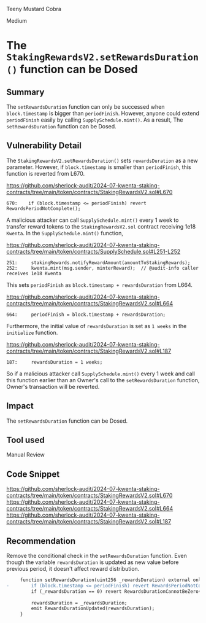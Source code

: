 Teeny Mustard Cobra

Medium

# The `StakingRewardsV2.setRewardsDuration()` function can be Dosed

## Summary
The `setRewardsDuration` function can only be successed when `block.timestamp` is bigger than `periodFinish`. However, anyone could extend `periodFinish` easily by calling `SupplySchedule.mint()`. As a result, The `setRewardsDuration` function can be Dosed.

## Vulnerability Detail
The `StakingRewardsV2.setRewardsDuration()` sets `rewardsDuration` as a new parameter.
However, if `block.timestamp` is smaller than `periodFinish`, this function is reverted from L670.

https://github.com/sherlock-audit/2024-07-kwenta-staking-contracts/tree/main/token/contracts/StakingRewardsV2.sol#L670
```solidity
670:    if (block.timestamp <= periodFinish) revert RewardsPeriodNotComplete();
```
A malicious attacker can call `SupplySchedule.mint()` every 1 week to transfer reward tokens to the `StakingRewardsV2.sol` contract receiving 1e18 `Kwenta`.
In the `SupplySchedule.mint()` function, 

https://github.com/sherlock-audit/2024-07-kwenta-staking-contracts/tree/main/token/contracts/SupplySchedule.sol#L251-L252
```solidity
251:     stakingRewards.notifyRewardAmount(amountToStakingRewards);
252:     kwenta.mint(msg.sender, minterReward);  // @audit-info caller receives 1e18 Kwenta
```

This sets `periodFinish` as `block.timestamp + rewardsDuration` from L664.

https://github.com/sherlock-audit/2024-07-kwenta-staking-contracts/tree/main/token/contracts/StakingRewardsV2.sol#L664
```solidity
664:     periodFinish = block.timestamp + rewardsDuration;
```
Furthermore, the initial value of `rewardsDuration` is set as `1 weeks` in the `initialize` function.

https://github.com/sherlock-audit/2024-07-kwenta-staking-contracts/tree/main/token/contracts/StakingRewardsV2.sol#L187
```solidity
187:     rewardsDuration = 1 weeks;
```
So if a malicious attacker call `SupplySchedule.mint()` every 1 week and call this function earlier than an Owner's call to the `setRewardsDuration` function, Owner's transaction will be reverted.

## Impact
The `setRewardsDuration` function can be Dosed.

## Tool used

Manual Review

## Code Snippet
https://github.com/sherlock-audit/2024-07-kwenta-staking-contracts/tree/main/token/contracts/StakingRewardsV2.sol#L670
https://github.com/sherlock-audit/2024-07-kwenta-staking-contracts/tree/main/token/contracts/StakingRewardsV2.sol#L664
https://github.com/sherlock-audit/2024-07-kwenta-staking-contracts/tree/main/token/contracts/StakingRewardsV2.sol#L187

## Recommendation
Remove the conditional check in the `setRewardsDuration` function.
Even though the variable `rewardsDuration` is updated as new value before previous period, it doesn't affect reward distribution.  
```diff
     function setRewardsDuration(uint256 _rewardsDuration) external onlyOwner {
-        if (block.timestamp <= periodFinish) revert RewardsPeriodNotComplete();
         if (_rewardsDuration == 0) revert RewardsDurationCannotBeZero();
 
         rewardsDuration = _rewardsDuration;
         emit RewardsDurationUpdated(rewardsDuration);
     }
```